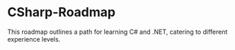 # CSharp-Roadmap
This roadmap outlines a path for learning C# and .NET, catering to different experience levels.
